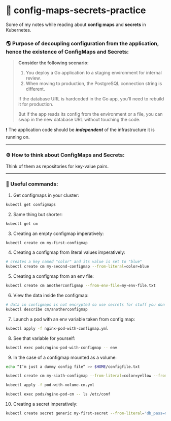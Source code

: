 # 🔐 config-maps-secrets-practice
Some of my notes while reading about **config maps** and **secrets** in Kubernetes.

### 🌎 Purpose of decoupling configuration from the application, hence the existence of ConfigMaps and Secrets:
> **Consider the following scenario:**  
> 1. You deploy a Go application to a staging environment for internal review.  
> 2. When moving to production, the PostgreSQL connection string is different.  
>  
> If the database URL is hardcoded in the Go app, you’ll need to rebuild it for production.  
>  
> But if the app reads its config from the environment or a file, you can swap in the new database URL without touching the code.  

❗️ The application code should be ***independent*** of the infrastructure it is running on.

---

### ⚙️  How to think about ConfigMaps and Secrets:
Think of them as repositories for key-value pairs.

---

### 🚀 Useful commands:
1. Get configmaps in your cluster:
```bash
kubectl get configmaps
```

2. Same thing but shorter:
```bash
kubectl get cm
```

3. Creating an empty configmap imperatively:
```bash
kubectl create cm my-first-configmap
```

4. Creating a configmap from literal values imperatively:
```bash
# creates a key named "color" and its value is set to "blue"
kubectl create cm my-second-configmap --from-literal=color=blue
```

5. Creating a configmap from an env file:
```bash
kubectl create cm anotherconfigmap --from-env-file=my-env-file.txt
```

6. View the data inside the configmap:
```bash
# data in configmaps is not encrypted so use secrets for stuff you don't want public
kubectl describe cm/anotherconfigmap
```

7. Launch a pod with an env variable taken from config map:
```bash
kubectl apply -f nginx-pod-with-configmap.yml
```

8. See that variable for yourself:
```bash
kubectl exec pods/nginx-pod-with-configmap -- env
```

9. In the case of a configmap mounted as a volume:
```bash
echo “I’m just a dummy config file” >> $HOME/configfile.txt

kubectl create cm my-sixth-configmap --from-literal=color=yellow --from-file=$HOME/configfile.txt

kubectl apply -f pod-with-volume-cm.yml

kubectl exec pods/nginx-pod-cm -- ls /etc/conf
```

10. Creating a secret imperatively:
```bash
kubectl create secret generic my-first-secret --from-literal='db_pass=my_db_pass'
```
